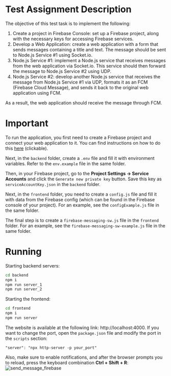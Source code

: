 # Test Assignment Description
The objective of this test task is to implement the following:
1. Create a project in Firebase Console: set up a Firebase project, along with the necessary keys for accessing Firebase services.
2. Develop a Web Application: create a web application with a form that sends messages containing a title and text. The message should be sent to Node.js Service #1 using Socket.io.
3. Node.js Service #1: implement a Node.js service that receives messages from the web application via Socket.io. This service should then forward the message to Node.js Service #2 using UDP.
4. Node.js Service #2: develop another Node.js service that receives the message from Node.js Service #1 via UDP, formats it as an FCM (Firebase Cloud Message), and sends it back to the original web application using FCM.

As a result, the web application should receive the message through FCM.

# Important
To run the application, you first need to create a Firebase project and connect your web application to it. You can find instructions on how to do this <a href="https://chatgpt.com/share/67311667-63c8-8009-984f-31d94a603ffc" target="_blank">here</a> (clickable).

Next, in the ```backend``` folder, create a ```.env``` file and fill it with environment variables. Refer to the ```env.example``` file in the same folder.

Then, in your Firebase project, go to the **Project Settings -> Service Accounts** and click the ```Generate new private key``` button. Save this key as ```serviceAccountKey.json``` in the ```backend``` folder.

Next, in the ```frontend``` folder, you need to create a ```config.js``` file and fill it with data from the Firebase config (which can be found in the Firebase console of your project). For an example, see the ```configExample.js``` file in the same folder.

The final step is to create a ```firebase-messaging-sw.js``` file in the ```frontend``` folder. For an example, see the ```firebase-messaging-sw-example.js``` file in the same folder.

# Running
Starting backend servers:
```bash
cd backend
npm i
npm run server_1
npm run server_2
```
Starting the frontend:
```bash
cd frontend
npm i
npm run server
```

The website is available at the following link: http://localhost:4000. If you want to change the port, open the ```package.json``` file and modify the port in the ```scripts``` section:
```
"server": "npx http-server -p your_port"
```

Also, make sure to enable notifications, and after the browser prompts you to reload, press the keyboard combination **Ctrl + Shift + R**:
![send_message_firebase](https://github.com/user-attachments/assets/a970c926-9da9-4177-b12c-dc232fdea144)
